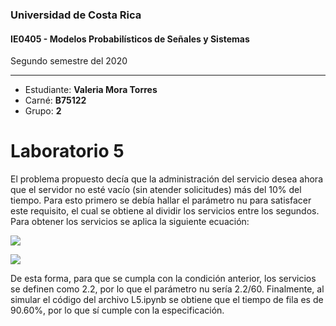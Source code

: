 ### Universidad de Costa Rica
#### IE0405 - Modelos Probabilísticos de Señales y Sistemas

Segundo semestre del 2020

---

* Estudiante: **Valeria Mora Torres**
* Carné: **B75122**
* Grupo: **2**

# Laboratorio 5

El problema propuesto decía que la administración del servicio desea ahora que el servidor no esté vacío (sin atender solicitudes) más del 10% del tiempo. Para esto primero se debía hallar el parámetro nu para satisfacer este requisito, el cual se obtiene al dividir los servicios entre los segundos. Para obtener los servicios se aplica la siguiente ecuación:


![](https://latex.codecogs.com/gif.latex?P&space;(\textup{1&space;o&space;mas&space;clientes&space;en&space;el&space;sistema})=&space;\rho&space;^{2}&space;=&space;\left(&space;\frac{\lambda}{\nu}&space;\right)&space;^{2}&space;\leqslant&space;0.9)

![](https://latex.codecogs.com/gif.latex?\nu^{2}&space;\geqslant&space;\frac{\lambda^{2}}{0.9}&space;=&space;\frac{4}{0.9}&space;=&space;4.44&space;\quad&space;\Rightarrow&space;\quad&space;\nu&space;\geq&space;2.1)

De esta forma, para que se cumpla con la condición anterior, los servicios se definen como 2.2, por lo que el parámetro nu sería 2.2/60. Finalmente, al simular el código del archivo L5.ipynb se obtiene que el tiempo de fila es de 90.60%, por lo que sí cumple con la especificación.
